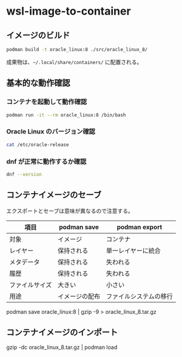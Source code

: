 # wsl-image-to-container

## イメージのビルド

```bash
podman build -t oracle_linux:8 ./src/oracle_linux_8/
```

成果物は、`~/.local/share/containers/` に配置される。

## 基本的な動作確認

### コンテナを起動して動作確認

```bash
podman run -it --rm oracle_linux:8 /bin/bash
```

### Oracle Linux のバージョン確認

```bash
cat /etc/oracle-release
```

### dnf が正常に動作するか確認

```bash
dnf --version
```

## コンテナイメージのセーブ

エクスポートとセーブは意味が異なるので注意する。

| 項目           | podman save            | podman export          |
|----------------|------------------------|------------------------|
| 対象           | イメージ               | コンテナ               |
| レイヤー       | 保持される             | 単一レイヤーに統合     |
| メタデータ     | 保持される             | 失われる               |
| 履歴           | 保持される             | 失われる               |
| ファイルサイズ | 大きい                 | 小さい                 |
| 用途           | イメージの配布         | ファイルシステムの移行 |

podman save oracle_linux:8 | gzip -9 > oracle_linux_8.tar.gz

## コンテナイメージのインポート

gzip -dc oracle_linux_8.tar.gz | podman load

